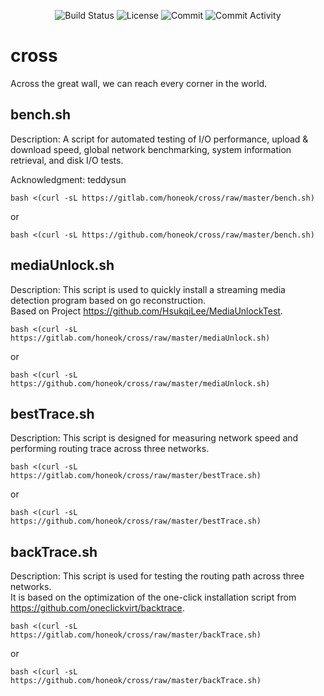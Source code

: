 <p align="center">
  <img src="https://github.com/honeok/cross/actions/workflows/shellcheck.yml/badge.svg" alt="Build Status" />
  <img src="https://img.shields.io/github/license/honeok/cross.svg?style=flat" alt="License" />
  <img src="https://img.shields.io/github/last-commit/honeok/cross" alt="Commit" />
  <img src="https://img.shields.io/github/commit-activity/m/honeok/cross.svg" alt="Commit Activity" />
</p>

# cross

Across the great wall, we can reach every corner in the world.

## bench.sh

Description: A script for automated testing of I/O performance, upload & download speed, global network benchmarking, system information retrieval, and disk I/O tests.

Acknowledgment: teddysun

```shell
bash <(curl -sL https://gitlab.com/honeok/cross/raw/master/bench.sh)
```
or
```shell
bash <(curl -sL https://github.com/honeok/cross/raw/master/bench.sh)
```

## mediaUnlock.sh

Description: This script is used to quickly install a streaming media detection program based on go reconstruction.<br>
Based on Project https://github.com/HsukqiLee/MediaUnlockTest.

```shell
bash <(curl -sL https://gitlab.com/honeok/cross/raw/master/mediaUnlock.sh)
```
or
```shell
bash <(curl -sL https://github.com/honeok/cross/raw/master/mediaUnlock.sh)
```

## bestTrace.sh

Description: This script is designed for measuring network speed and performing routing trace across three networks.

```shell
bash <(curl -sL https://gitlab.com/honeok/cross/raw/master/bestTrace.sh)
```
or
```shell
bash <(curl -sL https://github.com/honeok/cross/raw/master/bestTrace.sh)
```

## backTrace.sh

Description: This script is used for testing the routing path across three networks.<br>
It is based on the optimization of the one-click installation script from https://github.com/oneclickvirt/backtrace.

```shell
bash <(curl -sL https://gitlab.com/honeok/cross/raw/master/backTrace.sh)
```
or
```shell
bash <(curl -sL https://github.com/honeok/cross/raw/master/backTrace.sh)
```